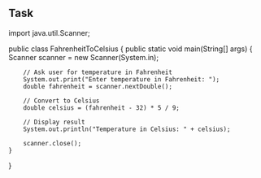 ## Task
import java.util.Scanner;

public class FahrenheitToCelsius {
    public static void main(String[] args) {
        Scanner scanner = new Scanner(System.in);

        // Ask user for temperature in Fahrenheit
        System.out.print("Enter temperature in Fahrenheit: ");
        double fahrenheit = scanner.nextDouble();

        // Convert to Celsius
        double celsius = (fahrenheit - 32) * 5 / 9;

        // Display result
        System.out.println("Temperature in Celsius: " + celsius);

        scanner.close();
    }
}
